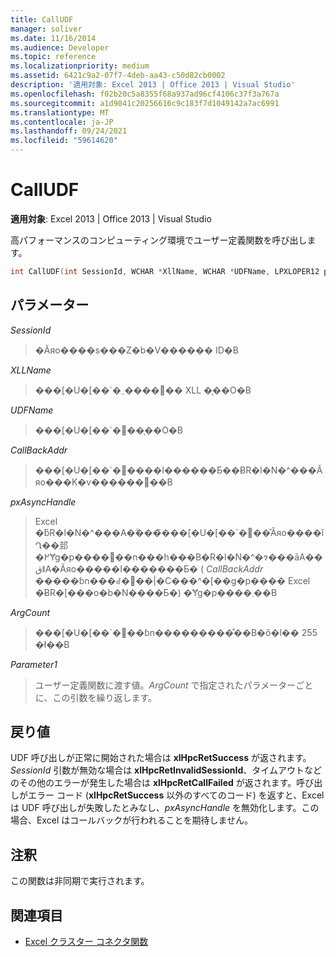 ```yaml
---
title: CallUDF
manager: soliver
ms.date: 11/16/2014
ms.audience: Developer
ms.topic: reference
ms.localizationpriority: medium
ms.assetid: 6421c9a2-07f7-4deb-aa43-c50d82cb0002
description: '適用対象: Excel 2013 | Office 2013 | Visual Studio'
ms.openlocfilehash: f02b20c5a8355f68a937ad96cf4106c37f3a767a
ms.sourcegitcommit: a1d9041c20256616c9c183f7d1049142a7ac6991
ms.translationtype: MT
ms.contentlocale: ja-JP
ms.lasthandoff: 09/24/2021
ms.locfileid: "59614620"
---
```

# <a name="calludf"></a>CallUDF

**適用対象**: Excel 2013 | Office 2013 | Visual Studio 
  
高パフォーマンスのコンピューティング環境でユーザー定義関数を呼び出します。
  
```cpp
int CallUDF(int SessionId, WCHAR *XllName, WCHAR *UDFName, LPXLOPER12 pxAsyncHandle, int (*CallBackAddr)(), int ArgCount, LPXLOPER12 Parameter1, ...)
```

## <a name="parameters"></a>パラメーター

_SessionId_
  
> �Ăяo����s���Z�b�V������ ID�B
    
_XLLName_
  
> ���[�U�[��`�֐����܂܂�� XLL �̖��O�B
    
_UDFName_
  
> ���[�U�[��`�֐��̖��O�B
    
_CallBackAddr_
  
> ���[�U�[��`�֐����I������Ƃ��ɃR�l�N�^���Ăяo���K�v������֐��B
    
_pxAsyncHandle_
  
> Excel �ƃR�l�N�^���A�ۗ����̃��[�U�[��`�֐��̌Ăяo����ǐՂ��邽�߂Ɏg�p����񓯊��n���h���B�R�l�N�^�ɂ���āA��قǁA�Ăяo�����I�������Ƃ� ( _CallBackAddr_ �����ɓn���ꂽ�֐��|�C���^�[��g�p���� Excel �ɃR�[���o�b�N����Ƃ�) �Ɏg�p����܂��B 
    
_ArgCount_
  
> ���[�U�[��`�֐��ɓn���������̐��B�ő�l�� 255 �ł��B
    
_Parameter1_
  
> ユーザー定義関数に渡す値。_ArgCount_ で指定されたパラメーターごとに、この引数を繰り返します。
    
## <a name="return-value"></a>戻り値

UDF 呼び出しが正常に開始された場合は **xlHpcRetSuccess** が返されます。_SessionId_ 引数が無効な場合は **xlHpcRetInvalidSessionId**、タイムアウトなどのその他のエラーが発生した場合は **xlHpcRetCallFailed** が返されます。呼び出しがエラー コード (**xlHpcRetSuccess** 以外のすべてのコード) を返すと、Excel は UDF 呼び出しが失敗したとみなし、_pxAsyncHandle_ を無効化します。この場合、Excel はコールバックが行われることを期待しません。
  
## <a name="remarks"></a>注釈

この関数は非同期で実行されます。
  
## <a name="see-also"></a>関連項目

- [Excel クラスター コネクタ関数](excel-cluster-connector-functions.md)


